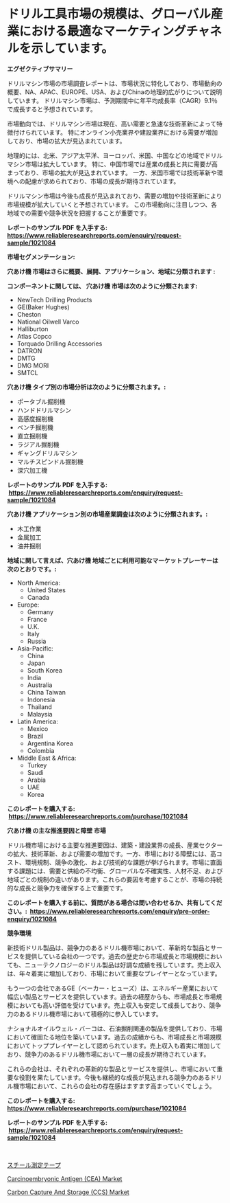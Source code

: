 <p><h1>ドリル工具市場の規模は、グローバル産業における最適なマーケティングチャネルを示しています。</h1></p><p><strong>エグゼクティブサマリー</strong></p>
<p><p>ドリルマシン市場の市場調査レポートは、市場状況に特化しており、市場動向の概要、NA、APAC、EUROPE、USA、およびChinaの地理的広がりについて説明しています。 ドリルマシン市場は、予測期間中に年平均成長率（CAGR）9.1％で成長すると予想されています。</p><p>市場動向では、ドリルマシン市場は現在、高い需要と急速な技術革新によって特徴付けられています。 特にオンライン小売業界や建設業界における需要が増加しており、市場の拡大が見込まれています。</p><p>地理的には、北米、アジア太平洋、ヨーロッパ、米国、中国などの地域でドリルマシン市場は拡大しています。 特に、中国市場では産業の成長と共に需要が高まっており、市場の拡大が見込まれています。 一方、米国市場では技術革新や環境への配慮が求められており、市場の成長が期待されています。</p><p>ドリルマシン市場は今後も成長が見込まれており、需要の増加や技術革新により市場規模が拡大していくと予想されています。 この市場動向に注目しつつ、各地域での需要や競争状況を把握することが重要です。</p></p>
<p><strong>レポートのサンプル PDF を入手する: <a href="https://www.reliableresearchreports.com/enquiry/request-sample/1021084">https://www.reliableresearchreports.com/enquiry/request-sample/1021084</a></strong></p>
<p><strong>市場セグメンテーション:</strong></p>
<p><strong> 穴あけ機 市場はさらに概要、展開、アプリケーション、地域に分類されます :</strong></p>
<p><strong>コンポーネントに関しては、 穴あけ機 市場は次のように分類されます: &nbsp;</strong></p>
<p><ul><li>NewTech Drilling Products</li><li>GE(Baker Hughes)</li><li>Cheston</li><li>National Oilwell Varco</li><li>Halliburton</li><li>Atlas Copco</li><li>Torquado Drilling Accessories</li><li>DATRON</li><li>DMTG</li><li>DMG MORI</li><li>SMTCL</li></ul></p>
<p><strong> 穴あけ機 タイプ別の市場分析は次のように分類されます。:</strong></p>
<p><ul><li>ポータブル掘削機</li><li>ハンドドリルマシン</li><li>高感度掘削機</li><li>ベンチ掘削機</li><li>直立掘削機</li><li>ラジアル掘削機</li><li>ギャングドリルマシン</li><li>マルチスピンドル掘削機</li><li>深穴加工機</li></ul></p>
<p><strong>レポートのサンプル PDF を入手する: &nbsp;<a href="https://www.reliableresearchreports.com/enquiry/request-sample/1021084">https://www.reliableresearchreports.com/enquiry/request-sample/1021084</a></strong></p>
<p><strong> 穴あけ機 アプリケーション別の市場産業調査は次のように分類されます。:</strong></p>
<p><ul><li>木工作業</li><li>金属加工</li><li>油井掘削</li></ul></p>
<p><strong>地域に関して言えば、穴あけ機 地域ごとに利用可能なマーケットプレーヤーは次のとおりです。:</strong></p>
<p><ul>
    <li>
        North America:
        <ul>
            <li>United States</li>
            <li>Canada</li>
        </ul>
    </li>
    <li>
        Europe:
        <ul>
            <li>Germany</li>
            <li>France</li>
            <li>U.K.</li>
            <li>Italy</li>
            <li>Russia</li>
        </ul>
    </li>
    <li>
        Asia-Pacific:
        <ul>
            <li>China</li>
            <li>Japan</li>
            <li>South Korea</li>
            <li>India</li>
            <li>Australia</li>
            <li>China Taiwan</li>
            <li>Indonesia</li>
            <li>Thailand</li>
            <li>Malaysia</li>
        </ul>
    </li>
    <li>
        Latin America:
        <ul>
            <li>Mexico</li>
            <li>Brazil</li>
            <li>Argentina Korea</li>
            <li>Colombia</li>
        </ul>
    </li>
    <li>
        Middle East & Africa:
        <ul>
            <li>Turkey</li>
            <li>Saudi</li>
            <li>Arabia</li>
            <li>UAE</li>
            <li>Korea</li>
        </ul>
    </li>
    </ul></p>
<p><strong>このレポートを購入する: &nbsp;<a href="https://www.reliableresearchreports.com/purchase/1021084">https://www.reliableresearchreports.com/purchase/1021084</a></strong></p>
<p><strong>穴あけ機 の主な推進要因と障壁 市場</strong></p>
<p><p>ドリル機市場における主要な推進要因は、建築・建設業界の成長、産業セクターの拡大、技術革新、および需要の増加です。一方、市場における障壁には、高コスト、環境規制、競争の激化、および技術的な課題が挙げられます。市場に直面する課題には、需要と供給の不均衡、グローバルな不確実性、人材不足、および地域ごとの規制の違いがあります。これらの要因を考慮することが、市場の持続的な成長と競争力を確保する上で重要です。</p></p>
<p><strong>このレポートを購入する前に、質問がある場合は問い合わせるか、共有してください。:&nbsp; <a href="https://www.reliableresearchreports.com/enquiry/pre-order-enquiry/1021084">https://www.reliableresearchreports.com/enquiry/pre-order-enquiry/1021084</a></strong></p>
<p><strong>競争環境</strong></p>
<p><p>新技術ドリル製品は、競争力のあるドリル機市場において、革新的な製品とサービスを提供している会社の一つです。過去の歴史から市場成長と市場規模においても、ニューテクノロジーのドリル製品は好調な成績を残しています。売上収入は、年々着実に増加しており、市場において重要なプレイヤーとなっています。</p><p>もう一つの会社であるGE（ベーカー・ヒューズ）は、エネルギー産業において幅広い製品とサービスを提供しています。過去の経歴からも、市場成長と市場規模においても高い評価を受けています。売上収入も安定して成長しており、競争力のあるドリル機市場において積極的に参入しています。</p><p>ナショナルオイルウェル・バーコは、石油掘削関連の製品を提供しており、市場において確固たる地位を築いています。過去の成績からも、市場成長と市場規模においてトッププレイヤーとして認められています。売上収入も着実に増加しており、競争力のあるドリル機市場において一層の成長が期待されています。</p><p>これらの会社は、それぞれの革新的な製品とサービスを提供し、市場において重要な役割を果たしています。今後も継続的な成長が見込まれる競争力のあるドリル機市場において、これらの会社の存在感はますます高まっていくでしょう。</p></p>
<p><strong>このレポートを購入する: &nbsp; <a href="https://www.reliableresearchreports.com/purchase/1021084">https://www.reliableresearchreports.com/purchase/1021084</a></strong></p>
<p><strong>レポートのサンプル PDF を入手する: &nbsp;<a href="https://www.reliableresearchreports.com/enquiry/request-sample/1021084">https://www.reliableresearchreports.com/enquiry/request-sample/1021084</a></strong><strong></strong></p>
<p>&nbsp;</p>
<p><p><a href="https://medium.com/@jermainecrona2023/%E9%8B%BC%E8%A3%BD%E6%B8%AC%E5%AE%9A%E3%83%86%E3%83%BC%E3%83%97%E5%B8%82%E5%A0%B4-%E5%B8%82%E5%A0%B4cagr-%E5%B8%82%E5%A0%B4%E5%8B%95%E5%90%91-%E3%81%8A%E3%82%88%E3%81%B3%E6%88%90%E9%95%B7%E6%88%A6%E7%95%A5%E3%81%AB%E9%96%A2%E3%81%99%E3%82%8B%E6%B4%9E%E5%AF%9F-e17f2f7f5429">スチール測定テープ</a></p><p><a href="https://view.publitas.com/reportprime-1/carcinoembryonic-antigen-cea-market-centers-on-aspects-such-as-market-growth-market-share-market-opportunity-and-projected-forecasts-spanning-from-2023-to-2030/">Carcinoembryonic Antigen (CEA) Market</a></p><p><a href="https://view.publitas.com/reportprime-1/global-carbon-capture-and-storage-ccs-market-size-and-market-trends-insights-and-projections-from-2023-to-2030/">Carbon Capture And Storage (CCS) Market</a></p></p>